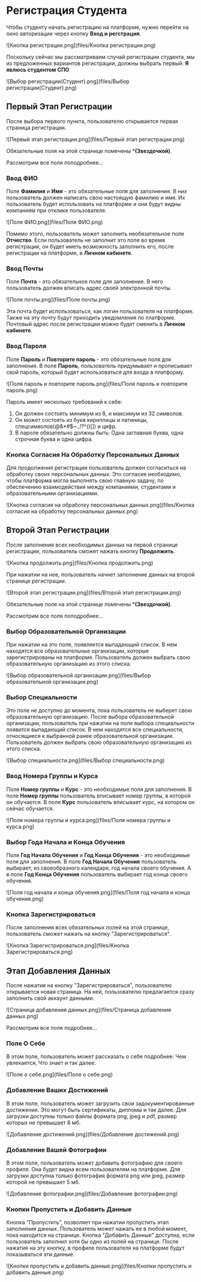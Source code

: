 # Регистрация Студента
Чтобы студенту начать регистрацию на платформе, 
нужно перейти на окно авторизации через кнопку **Вход и регстрация**.

![Кнопка регистрации.png](files/Кнопка регистрации.png)

Поскольку сейчас мы рассматриваем случай регистрации студента, 
мы из предложенных вариантов регистрации, 
должны выбрать первый: **Я явлюсь студентом СПО**

![Выбор регистрации(Студент).png](files/Выбор регистрации(Студент).png)

## Первый Этап Регистрации
После выбора первого пункта, 
пользователю открывается первая страница регистрации.

![Первый этап регистрации.png](files/Первый этап регистрации.png)

Обязательные поля на этой странице помечены ***(Звездочкой)**.

Рассмотрим все поля поподробнее...

### Ввод ФИО
Поле **Фамилия** и **Имя** - это обязательные поля для заполнения.
В них пользователь должен написать свою настоящую фамилию и имя.
Их пользователь будет использовать на платформе 
и они будут видны компаниям при отклике пользователя.

![Поля ФИО.png](files/Поля ФИО.png)

Помимо этого, пользователь может заполнить необязательное поле **Отчество**.
Если пользователь не заполнит это поле во время регистрации,
он будет иметь возможность заполнить его, после регистрации на платформе,
в **Личном кабинете**.

### Ввод Почты
Поле **Почта** - это обязательное поле для заполнение.
В него пользователь должен вписать адрес своей электронной почты.

![Поле почты.png](files/Поле почты.png)

Эта почта будет использоваться, как логин пользователя на платформе.
Также на эту почту будут приходить уведомления по платформе.
Почтовый адрес после регистрации можно будет сменить в **Личном кабинете**.

### Ввод Пароля
Поле **Пароль** и **Повторите пароль** - это обязательные поля для заполнения.
В поле **Пароль**, пользователь придумывает и прописывает свой пароль, 
который будет использоваться для входа в платформу. 

![Поля пароль и повторите пароль.png](files/Поля пароль и повторите пароль.png)

Пароль имеет несколько требований к себе:

1. Он должен состоять минимум из 8, и максимум из 32 символов.
2. Он может состоять из букв кириллицы и латиницы, спецсимволов(@&*#$~.,!?^()[]) и цифр.
3. В пароле обязательно должны быть: Одна заглавная буква, одна строчная буква и одна цифра.

### Кнопка Согласия На Обработку Персональных Данных
Для продолжения регистрации пользователь должен 
согласиться на обработку своих персональных данных.
Это согласие необходимо, чтобы платформа могла выполнять свою главную задачу,
по обеспечению взаимодействия между компаниями, студентами и образовательными организациями.

![Кнопка согласия на обработку персональных данных.png](files/Кнопка согласия на обработку персональных данных.png)

## Второй Этап Регистрации
После заполнения всех необходимых данных на первой странице регистрации,
пользователь сможет нажать кнопку **Продолжить**. 

![Кнопка продолжить.png](files/Кнопка продолжить.png)

При нажатии на нее, пользователь начнет заполнение данных на второй странице регистрации.

![Второй этап регистрации.png](files/Второй этап регистрации.png)

Обязательные поля на этой странице помечены ***(Звездочкой)**.

Рассмотрим все поля поподробнее...

### Выбор Образовательной Организации
При нажатии на это поле, появляется выпадающий список. В нем находятся все образовательные
организации, которые зарегистрированы на платформе. 
Пользователь должен выбрать свою образовательную организацию из этого списка. 

![Выбор образовательной организации.png](files/Выбор образовательной организации.png)

### Выбор Специальности
Это поле не доступно до момента, пока пользователь не выберет свою образовательную организацию.
После выбора образовательной организации, пользователь при нажатии на поле выбора специальности
появится выпадающий список. В нем находятся все специальности, относящиеся к выбранной ранее
образовательной организации.
Пользователь должен выбрать свою образовательную организацию из этого списка.

![Выбор специальности.png](files/Выбор специальности.png)

### Ввод Номера Группы и Курса
Поля **Номер группы** и **Курс** - это необходимые поля для заполнения.
В поле **Номер группы** пользователь вписывает номер группы, в которой он обучается.
В поле **Курс** пользователь вписывает курс, на котором он сейчас обучается.

![Поля номера группы и курса.png](files/Поля номера группы и курса.png)

### Выбор Года Начала и Конца Обучения
Поля **Год Начала Обучения** и **Год Конца Обучения** - это необходимые поля для заполнения.
В поле **Год Начала Обучения** пользователь выбирает, из своеобразного календаря,
год начала своего обучения. А в поле **Год Конца Обучения** пользователь выбирает год конца
своего обучения.

![Поля год начала и конца обучения.png](files/Поля год начала и конца обучения.png)

### Кнопка Зарегистрироваться
После заполнения всех обязательных полей на этой странице, пользователь
сможет нажать на кнопку "Зарегистрироваться".

![Кнопка Зарегистрироваться.png](files/Кнопка Зарегистрироваться.png)

## Этап Добавления Данных
После нажатия на кнопку "Зарегистрироваться", пользователю открывается
новая страница. На ней, пользователю предлагается сразу заполнить свой
аккаунт данными.

![Страница добавления данных.png](files/Страница добавления данных.png)

Рассмотрим все поля подробнее...

### Поле О Себе
В этом поле, пользователь может рассказать о себе подробнее: Чем увлекается, Что знает и так далее.

![Поле о себе.png](files/Поле о себе.png)

### Добавление Ваших Достижений
В этом поле, пользователь может загрузить свои задокументированные
достижения. Это могут быть сертификаты, дипломы и так далее.
Для загрузки доступны только файлы формата png, jpeg и pdf, размер
которых не превышает 8 мб.

![Добавление достижений.png](files/Добавление достижений.png)

### Добавление Вашей Фотографии
В этом поле, пользователь может добавить фотографию для своего профиля.
Она будет видна всем пользователям на платформе. Для загрузки
доступна только фотография формата png или jpeg, размер которой
не превышает 5 мб.

![Добавление фотографии.png](files/Добавление фотографии.png)

### Кнопки Пропустить и Добавить Данные
Кнопка "Пропустить", позволяет при нажатии пропустить этап заполнения данных.
Пользователь может нажать ее в любой момент, пока находится на странице.
Кнопка "Добавить Данные" доступна, если пользователь заполнил хотя бы
одно из полей на странице. После нажатия на эту кнопку, в профиле
пользователя на платформе будут показываться эти данные.

![Кнопки пропустить и добавить данные.png](files/Кнопки пропустить и добавить данные.png)
